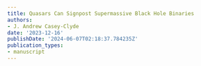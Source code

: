 ```yaml
---
title: Quasars Can Signpost Supermassive Black Hole Binaries
authors:
- J. Andrew Casey-Clyde
date: '2023-12-16'
publishDate: '2024-06-07T02:18:37.784235Z'
publication_types:
- manuscript
---
```


